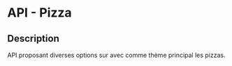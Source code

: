 # API - Pizza 

## Description

API proposant diverses options sur avec comme thème principal les pizzas.